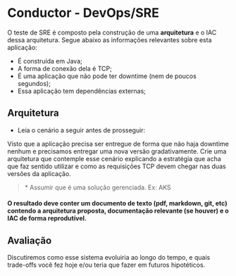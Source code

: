 # Conductor - DevOps/SRE

O teste de SRE é composto pela construção de uma **arquitetura** e o IAC dessa arquitetura. 
Segue abaixo as informações relevantes sobre esta aplicação:

- É construída em Java;
- A forma de conexão dela é TCP;
- É uma aplicação que não pode ter downtime (nem de poucos segundos);
- Essa aplicação tem dependências externas;

## Arquitetura

- Leia o cenário a seguir antes de prosseguir:

Visto que a aplicação precisa ser entregue de forma que não haja downtime nenhum e precisamos entregar uma nova versão gradativamente. Crie uma arquitetura que contemple esse cenário explicando a estratégia que acha que faz sentido utilizar e como as requisições TCP devem chegar nas duas versões da aplicação.

> \* Assumir que é uma solução gerenciada. Ex: AKS

#### O resultado deve conter um documento de texto (pdf, markdown, git, etc) contendo a arquitetura proposta, documentação relevante (se houver) e o IAC de forma reprodutível.


## Avaliação

Discutiremos como esse sistema evoluiria ao longo do tempo, e quais trade-offs você fez hoje e/ou teria que fazer em futuros hipotéticos.